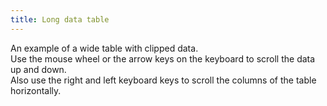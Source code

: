 ```yaml
---
title: Long data table
---
```


An example of a wide table with clipped data.
<br/>
Use the mouse wheel or the arrow keys on the keyboard to scroll the data up and down.
<br/>
Also use the right and left keyboard keys to scroll the columns of the table horizontally.
